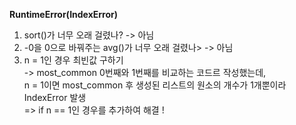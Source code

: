**RuntimeError(IndexError)**
1. sort()가 너무 오래 걸렸나? -> 아님
2. -0을 0으로 바꿔주는 avg()가 너무 오래 걸렸나> -> 아님
3. n = 1인 경우 최빈값 구하기  
  -> most_common 0번째와 1번째를 비교하는 코드르 작성했는데,   
     n = 1이면 most_common 후 생성된 리스트의 원소의 개수가 1개뿐이라 IndexError 발생   
  => if n == 1인 경우를 추가하여 해결 !
